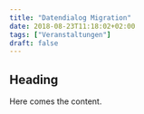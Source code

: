 ```yaml
---
title: "Datendialog Migration"
date: 2018-08-23T11:18:02+02:00
tags: ["Veranstaltungen"]
draft: false
---
```


## Heading

Here comes the content.